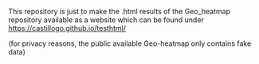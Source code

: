This repository is just to make the .html results of the Geo_heatmap repository available as a website which can be found under https://castillogo.github.io/testhtml/

(for privacy reasons, the public available Geo-heatmap only contains fake data)
